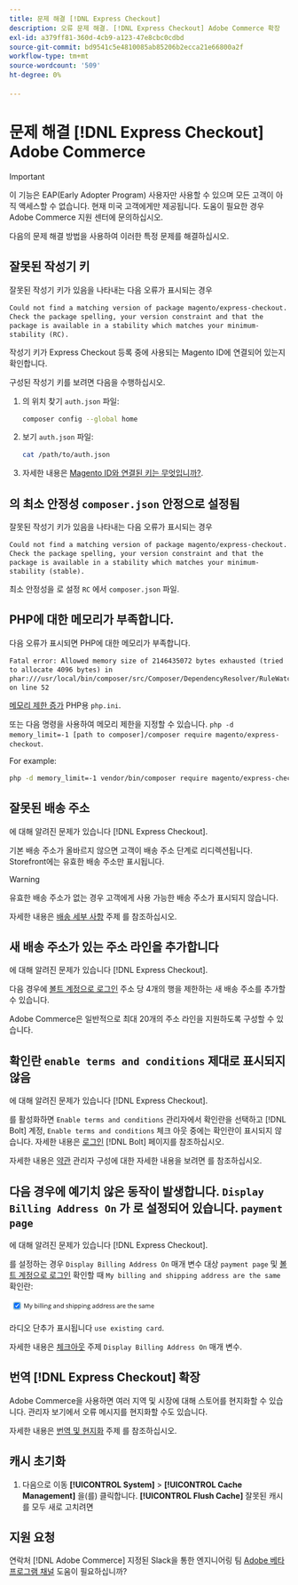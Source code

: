 ```yaml
---
title: 문제 해결 [!DNL Express Checkout]
description: 오류 문제 해결. [!DNL Express Checkout] Adobe Commerce 확장
exl-id: a379ff81-360d-4cb9-a123-47e8cbc0cdbd
source-git-commit: bd9541c5e4810085ab85206b2ecca21e66800a2f
workflow-type: tm+mt
source-wordcount: '509'
ht-degree: 0%

---
```


# 문제 해결 [!DNL Express Checkout] Adobe Commerce

>[!IMPORTANT]
>
> 이 기능은 EAP(Early Adopter Program) 사용자만 사용할 수 있으며 모든 고객이 아직 액세스할 수 없습니다. 현재 미국 고객에게만 제공됩니다. 도움이 필요한 경우 Adobe Commerce 지원 센터에 문의하십시오.

다음의 문제 해결 방법을 사용하여 이러한 특정 문제를 해결하십시오.

## 잘못된 작성기 키

잘못된 작성기 키가 있음을 나타내는 다음 오류가 표시되는 경우

```terminal
Could not find a matching version of package magento/express-checkout. Check the package spelling, your version constraint and that the package is available in a stability which matches your minimum-stability (RC).
```

작성기 키가 Express Checkout 등록 중에 사용되는 Magento ID에 연결되어 있는지 확인합니다.

구성된 작성기 키를 보려면 다음을 수행하십시오.

1. 의 위치 찾기 `auth.json` 파일:

   ```bash
   composer config --global home
   ```

1. 보기 `auth.json` 파일:

   ```bash
   cat /path/to/auth.json
   ```

1. 자세한 내용은 [Magento ID와 연결된 키는 무엇입니까?](https://devdocs.magento.com/guides/v2.4/install-gde/prereq/connect-auth.html).

## 의 최소 안정성 `composer.json` 안정으로 설정됨

잘못된 작성기 키가 있음을 나타내는 다음 오류가 표시되는 경우

```terminal
Could not find a matching version of package magento/express-checkout. Check the package spelling, your version constraint and that the package is available in a stability which matches your minimum-stability (stable).
```

최소 안정성을 로 설정 `RC` 에서 `composer.json` 파일.

## PHP에 대한 메모리가 부족합니다.

다음 오류가 표시되면 PHP에 대한 메모리가 부족합니다.

```terminal
Fatal error: Allowed memory size of 2146435072 bytes exhausted (tried to allocate 4096 bytes) in phar:///usr/local/bin/composer/src/Composer/DependencyResolver/RuleWatchGraph.php on line 52
```

[메모리 제한 증가](https://devdocs.magento.com/cloud/project/magento-app-php-ini.html#increase-php-memory-limit) PHP용 `php.ini`.

또는 다음 명령을 사용하여 메모리 제한을 지정할 수 있습니다. `php -d memory_limit=-1 [path to composer]/composer require magento/express-checkout`.

For example:

```bash
php -d memory_limit=-1 vendor/bin/composer require magento/express-checkout
```

## 잘못된 배송 주소

에 대해 알려진 문제가 있습니다 [!DNL Express Checkout].

기본 배송 주소가 올바르지 않으면 고객이 배송 주소 단계로 리디렉션됩니다. Storefront에는 유효한 배송 주소만 표시됩니다.

>[!WARNING]
>
> 유효한 배송 주소가 없는 경우 고객에게 사용 가능한 배송 주소가 표시되지 않습니다.

자세한 내용은 [배송 세부 사항](../express-checkout/shipping-details.md) 주제 를 참조하십시오.

## 새 배송 주소가 있는 주소 라인을 추가합니다

에 대해 알려진 문제가 있습니다 [!DNL Express Checkout].

다음 경우에 [볼트 계정으로 로그인](https://help.bolt.com/shoppers/guides/checkout/log-in/) 주소 당 4개의 행을 제한하는 새 배송 주소를 추가할 수 있습니다.

Adobe Commerce은 일반적으로 최대 20개의 주소 라인을 지원하도록 구성할 수 있습니다.

## 확인란 `enable terms and conditions` 제대로 표시되지 않음

에 대해 알려진 문제가 있습니다 [!DNL Express Checkout].

를 활성화하면 `Enable terms and conditions` 관리자에서 확인란을 선택하고 [!DNL Bolt] 계정, `Enable terms and conditions` 체크 아웃 중에는 확인란이 표시되지 않습니다. 자세한 내용은 [로그인](https://help.bolt.com/shoppers/account/login-dashboard/) [!DNL Bolt] 페이지를 참조하십시오.

자세한 내용은 [약관](https://docs.magento.com/user-guide/sales/terms-and-conditions.html) 관리자 구성에 대한 자세한 내용을 보려면 를 참조하십시오.

## 다음 경우에 예기치 않은 동작이 발생합니다. `Display Billing Address On` 가 로 설정되어 있습니다. `payment page`

에 대해 알려진 문제가 있습니다 [!DNL Express Checkout].

를 설정하는 경우 `Display Billing Address On` 매개 변수 대상 `payment page` 및 [볼트 계정으로 로그인](https://help.bolt.com/shoppers/guides/checkout/log-in/) 확인할 때 `My billing and shipping address are the same` 확인란:

![동일한 주소](assets/checked-address.png)

라디오 단추가 표시됩니다 `use existing card`.

자세한 내용은 [체크아웃](https://docs.magento.com/user-guide/configuration/sales/checkout.html) 주제 `Display Billing Address On` 매개 변수.

## 번역 [!DNL Express Checkout] 확장

Adobe Commerce을 사용하면 여러 지역 및 시장에 대해 스토어를 현지화할 수 있습니다. 관리자 보기에서 오류 메시지를 현지화할 수도 있습니다.

자세한 내용은 [번역 및 현지화](https://devdocs.magento.com/guides/v2.4/frontend-dev-guide/translations/xlate.html) 주제 를 참조하십시오.

## 캐시 초기화

1. 다음으로 이동 **[!UICONTROL System]** > **[!UICONTROL Cache Management]** 을(를) 클릭합니다. **[!UICONTROL Flush Cache]** 잘못된 캐시를 모두 새로 고치려면

## 지원 요청

연락처 [!DNL Adobe Commerce] 지정된 Slack을 통한 엔지니어링 팀 [Adobe 베타 프로그램 채널](http://adobe-beta-programs.slack.com/) 도움이 필요하십니까?
